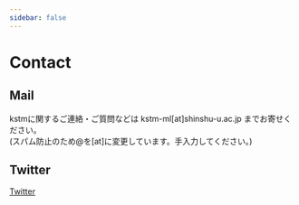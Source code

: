 ```yaml
---
sidebar: false
---
```


# Contact

## Mail

kstmに関するご連絡・ご質問などは kstm-ml[at]shinshu-u.ac.jp までお寄せください。  
(スパム防止のため@を[at]に変更しています。手入力してください。)

## Twitter

[Twitter](https://twitter.com/kstm_)
